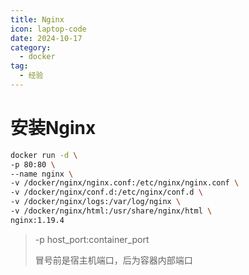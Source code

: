 ```yaml
---
title: Nginx
icon: laptop-code
date: 2024-10-17
category:
  - docker
tag:
  - 经验
---
```

# 安装Nginx

```bash
docker run -d \ 
-p 80:80 \ 
--name nginx \
-v /docker/nginx/nginx.conf:/etc/nginx/nginx.conf \
-v /docker/nginx/conf.d:/etc/nginx/conf.d \
-v /docker/nginx/logs:/var/log/nginx \
-v /docker/nginx/html:/usr/share/nginx/html \
nginx:1.19.4 
```

> -p host_port:container_port
>
> 冒号前是宿主机端口，后为容器内部端口

